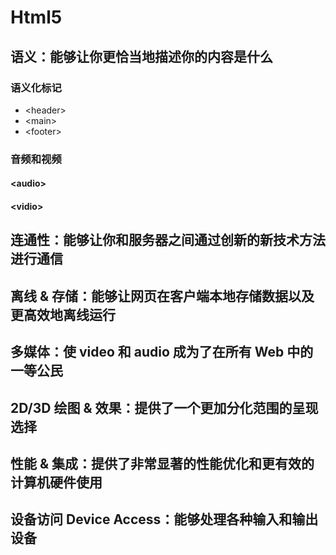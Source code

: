 # Html5
## 语义：能够让你更恰当地描述你的内容是什么
### 语义化标记
- \<header>
- \<main>
- \<footer>
### 音频和视频
#### \<audio>
> 
#### \<vidio>
## 连通性：能够让你和服务器之间通过创新的新技术方法进行通信
## 离线 & 存储：能够让网页在客户端本地存储数据以及更高效地离线运行
## 多媒体：使 video 和 audio 成为了在所有 Web 中的一等公民
## 2D/3D 绘图 & 效果：提供了一个更加分化范围的呈现选择
## 性能 & 集成：提供了非常显著的性能优化和更有效的计算机硬件使用
## 设备访问 Device Access：能够处理各种输入和输出设备

